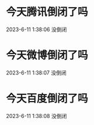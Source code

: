 # 今天腾讯倒闭了吗

2023-6-11 1:38:06 没倒闭

# 今天微博倒闭了吗

2023-6-11 1:38:07 没倒闭

# 今天百度倒闭了吗

2023-6-11 1:38:08 没倒闭

